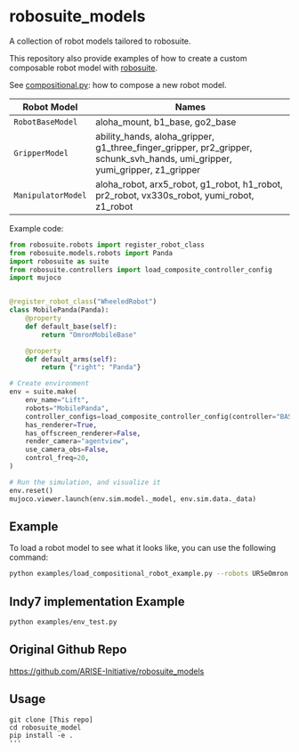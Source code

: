 # robosuite_models

A collection of robot models tailored to robosuite. 

This repository also provide examples of how to create a custom composable robot model with [robosuite](https://github.com/ARISE-Initiative/robosuite).

See [compositional.py](robosuite_models/robots/compositional.py): how to compose a new robot model.

| Robot Model | Names |
| --- | --- |
| `RobotBaseModel` | aloha_mount, b1_base, go2_base |
| `GripperModel` | ability_hands, aloha_gripper, g1_three_finger_gripper, pr2_gripper, schunk_svh_hands, umi_gripper, yumi_gripper, z1_gripper |
| `ManipulatorModel` | aloha_robot, arx5_robot, g1_robot, h1_robot, pr2_robot, vx330s_robot, yumi_robot, z1_robot |

Example code:

```py
from robosuite.robots import register_robot_class
from robosuite.models.robots import Panda
import robosuite as suite
from robosuite.controllers import load_composite_controller_config
import mujoco


@register_robot_class("WheeledRobot")
class MobilePanda(Panda):
    @property
    def default_base(self):
        return "OmronMobileBase"

    @property
    def default_arms(self):
        return {"right": "Panda"}

# Create environment
env = suite.make(
    env_name="Lift",
    robots="MobilePanda",
    controller_configs=load_composite_controller_config(controller="BASIC"),
    has_renderer=True,
    has_offscreen_renderer=False,
    render_camera="agentview",
    use_camera_obs=False,
    control_freq=20,
)

# Run the simulation, and visualize it
env.reset()
mujoco.viewer.launch(env.sim.model._model, env.sim.data._data)
```

## Example

To load a robot model to see what it looks like, you can use the following command:
```sh
python examples/load_compositional_robot_example.py --robots UR5eOmron  --controller BASIC
```

## Indy7 implementation Example

```sh
python examples/env_test.py
```

## Original Github Repo
https://github.com/ARISE-Initiative/robosuite_models

## Usage
```
git clone [This repo]
cd robosuite_model 
pip install -e .
'''